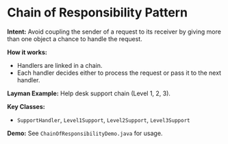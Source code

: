 # Chain of Responsibility Pattern

**Intent:** Avoid coupling the sender of a request to its receiver by giving more than one object a chance to handle the request.

**How it works:**
- Handlers are linked in a chain.
- Each handler decides either to process the request or pass it to the next handler.

**Layman Example:** Help desk support chain (Level 1, 2, 3).

**Key Classes:**
- `SupportHandler`, `Level1Support`, `Level2Support`, `Level3Support`

**Demo:** See `ChainOfResponsibilityDemo.java` for usage.
